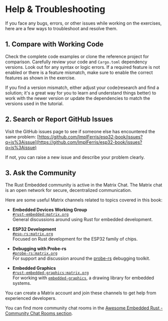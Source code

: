 # Help & Troubleshooting

If you face any bugs, errors, or other issues while working on the exercises, here are a few ways to troubleshoot and resolve them.

## 1. Compare with Working Code

Check the complete code examples or clone the reference project for comparison. Carefully review your code and `Cargo.toml` dependency versions. Look out for any syntax or logic errors. If a required feature is not enabled or there is a feature mismatch, make sure to enable the correct features as shown in the exercise. 

If you find a version mismatch, either adjust your code(research and find a solution; it's a great way for you to learn and understand things better) to work with the newer version or update the dependencies to match the versions used in the tutorial.

## 2. Search or Report GitHub Issues

Visit the GitHub issues page to see if someone else has encountered the same problem:
[https://github.com/ImplFerris/esp32-book/issues?q=is%3Aissue](https://github.com/ImplFerris/esp32-book/issues?q=is%3Aissue)

If not, you can raise a new issue and describe your problem clearly.

## 3. Ask the Community

The Rust Embedded community is active in the Matrix Chat. The Matrix chat is an open network for secure, decentralized communication.

Here are some useful Matrix channels related to topics covered in this book:

- **Embedded Devices Working Group**  
  [`#rust-embedded:matrix.org`](https://matrix.to/#/#rust-embedded:matrix.org)  
  General discussions around using Rust for embedded development.

- **ESP32 Development**  
  [`#esp-rs:matrix.org`](https://matrix.to/#/#esp-rs:matrix.org)  
  Focused on Rust development for the ESP32 family of chips.

- **Debugging with Probe-rs**  
  [`#probe-rs:matrix.org`](https://matrix.to/#/#probe-rs:matrix.org)  
  For support and discussion around the [probe-rs](https://probe.rs) debugging toolkit.

- **Embedded Graphics**  
  [`#rust-embedded-graphics:matrix.org`](https://matrix.to/#/#rust-embedded-graphics:matrix.org)  
  For working with [`embedded-graphics`](https://docs.rs/embedded-graphics), a drawing library for embedded systems.

You can create a Matrix account and join these channels to get help from experienced developers.

You can find more community chat rooms in the [Awesome Embedded Rust - Community Chat Rooms section](https://github.com/rust-embedded/awesome-embedded-rust?tab=readme-ov-file#community-chat-rooms).
